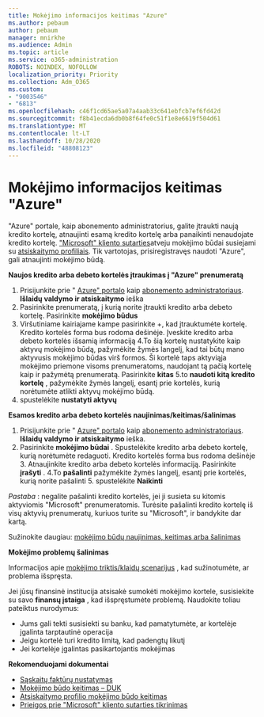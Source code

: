 ```yaml
---
title: Mokėjimo informacijos keitimas "Azure"
ms.author: pebaum
author: pebaum
manager: mnirkhe
ms.audience: Admin
ms.topic: article
ms.service: o365-administration
ROBOTS: NOINDEX, NOFOLLOW
localization_priority: Priority
ms.collection: Adm_O365
ms.custom:
- "9003546"
- "6813"
ms.openlocfilehash: c46f1cd65ae5a07a4aab33c641ebfcb7ef6fd42d
ms.sourcegitcommit: f8b41ecda6db0b8f64fe0c51f1e8e6619f504d61
ms.translationtype: MT
ms.contentlocale: lt-LT
ms.lasthandoff: 10/28/2020
ms.locfileid: "48808123"
---
```

# <a name="change-payment-information-in-azure"></a>Mokėjimo informacijos keitimas "Azure"

"Azure" portale, kaip abonemento administratorius, galite įtraukti naują kredito kortelę, atnaujinti esamą kredito kortelę arba panaikinti nenaudojate kredito kortelę. ["Microsoft" kliento sutarties](https://docs.microsoft.com/azure/billing/billing-how-to-change-credit-card?WT.mc_id=Portal-Microsoft_Azure_Support#check-access-to-a-microsoft-customer-agreement)atveju mokėjimo būdai susiejami su [atsiskaitymo profiliais](https://docs.microsoft.com/azure/billing/billing-how-to-change-credit-card?WT.mc_id=Portal-Microsoft_Azure_Support#change-payment-method-for-a-billing-profile). Tik vartotojas, prisiregistravęs naudoti "Azure", gali atnaujinti mokėjimo būdą.

**Naujos kredito arba debeto kortelės įtraukimas į "Azure" prenumeratą**

1. Prisijunkite prie " [Azure" portalo](https://portal.azure.com/) kaip [abonemento administratoriaus](https://docs.microsoft.com/azure/billing/billing-subscription-transfer?WT.mc_id=Portal-Microsoft_Azure_Support#whoisaa). **Išlaidų valdymo ir atsiskaitymo** ieška
2. Pasirinkite prenumeratą, į kurią norite įtraukti kredito arba debeto kortelę. Pasirinkite **mokėjimo būdus**
3. Viršutiniame kairiajame kampe pasirinkite +, kad įtrauktumėte kortelę. Kredito kortelės forma bus rodoma dešinėje. Įveskite kredito arba debeto kortelės išsamią informaciją 4.To šią kortelę nustatykite kaip aktyvų mokėjimo būdą, pažymėkite žymės langelį, kad tai būtų mano aktyvusis mokėjimo būdas virš formos. Ši kortelė taps aktyviąja mokėjimo priemone visoms prenumeratoms, naudojant tą pačią kortelę kaip ir pažymėtą prenumeratą. Pasirinkite **kitas** 5.to **naudoti kitą kredito kortelę** , pažymėkite žymės langelį, esantį prie kortelės, kurią norėtumėte atlikti aktyvų mokėjimo būdą.
6. spustelėkite **nustatyti aktyvų**

**Esamos kredito arba debeto kortelės naujinimas/keitimas/šalinimas**

1. Prisijunkite prie " [Azure" portalo](https://portal.azure.com/) kaip [abonemento administratoriaus](https://docs.microsoft.com/azure/billing/billing-subscription-transfer?WT.mc_id=Portal-Microsoft_Azure_Support#whoisaa). **Išlaidų valdymo ir atsiskaitymo** ieška.
2. Pasirinkite **mokėjimo būdai** . Spustelėkite kredito arba debeto kortelę, kurią norėtumėte redaguoti. Kredito kortelės forma bus rodoma dešinėje 3. Atnaujinkite kredito arba debeto kortelės informaciją. Pasirinkite **įrašyti** .
4.To **pašalinti** pažymėkite žymės langelį, esantį prie kortelės, kurią norite pašalinti 5. spustelėkite **Naikinti**

_Pastaba_ : negalite pašalinti kredito kortelės, jei ji susieta su kitomis aktyviomis "Microsoft" prenumeratomis. Turėsite pašalinti kredito kortelę iš visų aktyvių prenumeratų, kuriuos turite su "Microsoft", ir bandykite dar kartą.

Sužinokite daugiau: [mokėjimo būdų naujinimas, keitimas arba šalinimas](https://docs.microsoft.com/azure/billing/billing-how-to-change-credit-card?WT.mc_id=Portal-Microsoft_Azure_Support)

**Mokėjimo problemų šalinimas**

Informacijos apie [mokėjimo triktis/klaidų scenarijus](https://support.microsoft.com/help/4505172/troubleshooting-payment-issues) , kad sužinotumėte, ar problema išspręsta.

Jei jūsų finansinė institucija atsisakė sumokėti mokėjimo kortele, susisiekite su savo **finansų įstaiga** , kad išspręstumėte problemą. Naudokite toliau pateiktus nurodymus:

- Jums gali tekti susisiekti su banku, kad pamatytumėte, ar kortelėje įgalinta tarptautinė operacija
- Jeigu kortelė turi kredito limitą, kad padengtų likutį
- Jei kortelėje įgalintas pasikartojantis mokėjimas

**Rekomenduojami dokumentai**

- [Sąskaitų faktūrų nustatymas](https://azure.microsoft.com/pricing/invoicing/)
- [Mokėjimo būdo keitimas – DUK](https://docs.microsoft.com/azure/billing/billing-how-to-change-credit-card?WT.mc_id=Portal-Microsoft_Azure_Support#frequently-asked-questions)
- [Atsiskaitymo profilio mokėjimo būdo keitimas](https://docs.microsoft.com/azure/billing/billing-how-to-change-credit-card?WT.mc_id=Portal-Microsoft_Azure_Support#change-payment-method-for-a-billing-profile)
- [Prieigos prie "Microsoft" kliento sutarties tikrinimas](https://docs.microsoft.com/azure/billing/billing-how-to-change-credit-card?WT.mc_id=Portal-Microsoft_Azure_Support#check-access-to-a-microsoft-customer-agreement)